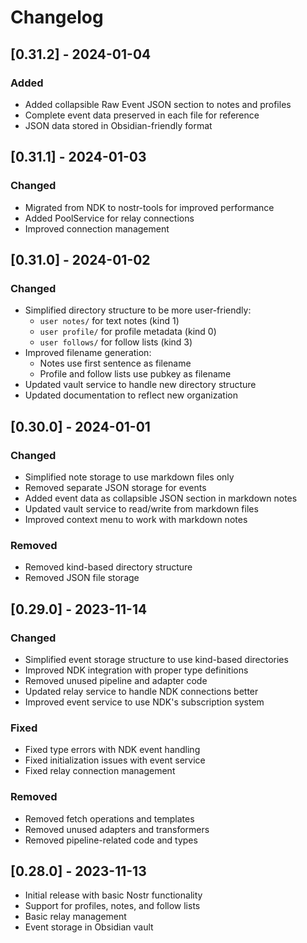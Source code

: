 # Changelog

## [0.31.2] - 2024-01-04
### Added
- Added collapsible Raw Event JSON section to notes and profiles
- Complete event data preserved in each file for reference
- JSON data stored in Obsidian-friendly format

## [0.31.1] - 2024-01-03
### Changed
- Migrated from NDK to nostr-tools for improved performance
- Added PoolService for relay connections
- Improved connection management

## [0.31.0] - 2024-01-02
### Changed
- Simplified directory structure to be more user-friendly:
  - `user notes/` for text notes (kind 1)
  - `user profile/` for profile metadata (kind 0)
  - `user follows/` for follow lists (kind 3)
- Improved filename generation:
  - Notes use first sentence as filename
  - Profile and follow lists use pubkey as filename
- Updated vault service to handle new directory structure
- Updated documentation to reflect new organization

## [0.30.0] - 2024-01-01
### Changed
- Simplified note storage to use markdown files only
- Removed separate JSON storage for events
- Added event data as collapsible JSON section in markdown notes
- Updated vault service to read/write from markdown files
- Improved context menu to work with markdown notes

### Removed
- Removed kind-based directory structure
- Removed JSON file storage

## [0.29.0] - 2023-11-14
### Changed
- Simplified event storage structure to use kind-based directories
- Improved NDK integration with proper type definitions
- Removed unused pipeline and adapter code
- Updated relay service to handle NDK connections better
- Improved event service to use NDK's subscription system

### Fixed
- Fixed type errors with NDK event handling
- Fixed initialization issues with event service
- Fixed relay connection management

### Removed
- Removed fetch operations and templates
- Removed unused adapters and transformers
- Removed pipeline-related code and types

## [0.28.0] - 2023-11-13
- Initial release with basic Nostr functionality
- Support for profiles, notes, and follow lists
- Basic relay management
- Event storage in Obsidian vault
